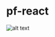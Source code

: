 # pf-react
![alt text](https://github.com/GonzaloM10/pf-react/blob/main/public/gifs/ezgif.com-video-to-gif.gif)
